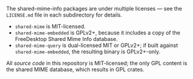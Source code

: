 The shared-mime-info packages are under multiple licenses — see the `LICENSE.md`
file in each subdirectory for details.

- `shared-mime` is MIT-licensed.
- `shared-mime-embedded` is GPLv2+, because it includes a copy of the
  FreeDesktop Shared Mime Info database.
- `shared-mime-query` is dual-licensed MIT or GPLv2+; if built against
  `shared-mime-embedded`, the resulting binary is GPLv2+-only.

All *source code* in this repository is MIT-licensed; the only GPL content is
the shared MIME database, which results in GPL crates.

